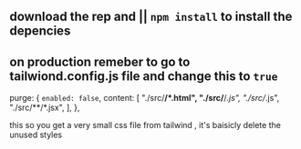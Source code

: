 ## download the rep and || `npm install` to install the depencies

## on production remeber to go to tailwiond.config.js file and change this to `true`

purge: {
    `enabled: false`,
    content: [
      "./src/**/*.html",
      "./src/**/*.js",
      "./src/*.js",
      "./src/**/*.jsx",
    ],
  },

this so you get a very small css file from tailwind , it's baisicly delete the unused styles 
